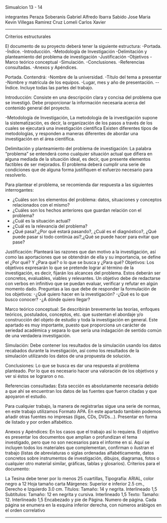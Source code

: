Simualcion 13 - 14

integrantes
Peraza Soberanis Gabriel Alfredo
Ibarra Sabido Jose Maria
Kevin Villegas Ramirez
Cruz Lomeli Carlos Xavier

******************************************************************
Criterios estructurales

El documento de su proyecto deberá tener la siguiente estructura:
-Portada.
-Índice.
-Introducción.
-Metodología de Investigación
-Delimitación y planteamiento del problema de investigación
-Justificación
-Objetivos
-Marco teórico conceptual
-Simulación.
-Conclusiones.
-Referencias consultadas.
-Anexos y Apéndices.


Portada. Contendrá:
-Nombre de la universidad.
-Título del tema a presentar 
-Nombre y matrícula de los equipos.
-Lugar, mes y año de presentación.
--Índice. Incluye todas las partes del trabajo.

Introducción:
Consiste en una descripción clara y concisa del problema que se investigó. Debe proporcionar la información necesaria acerca del contenido general del proyecto.

-Metodología de Investigación, La metodología de la investigación supone la
sistematización, es decir, la organización de los pasos a través de los cuales se ejecutará una investigación científica Existen diferentes tipos de metodologías, y responden a maneras diferentes de abordar una investigación en el área científica.

Delimitación y planteamiento del problema de investigación:
 La palabra “problema” se entenderá como cualquier situación actual que difiera en alguna mediada de la situación ideal, es decir, que presente elementos factibles de ser mejorados. El problema deberá cumplir una serie de condiciones que de alguna forma justifiquen el esfuerzo necesario para resolverlo.

Para plantear el problema, se recomienda dar respuesta a las siguientes interrogantes:
- ¿Cuáles son los elementos del problema: datos, situaciones y conceptos
relacionados con el mismo?
- ¿Cuáles son los hechos anteriores que guardan relación con el problema?
- ¿Cuál es la situación actual?
- ¿Cuál es la relevancia del problema?
- ¿Qué pasa?,¿Por qué estará pasando?, ¿Cuál es el diagnóstico?, ¿Qué
puede pasar si todo continúa así?,¿Qué se puede hacer para evitar que pase?

Justificación:
 Planteará las razones que dan motivo a la investigación, así como las aportaciones que se obtendrán de ella y su importancia, se define el ¿Por qué? Y ¿Para
qué? o lo que se busca y ¿Para qué?
Objetivos:
Los objetivos expresarán lo que se pretende lograr al término de la investigación, es decir, fijarán los alcances del problema. Estos deberán ser concretos, evaluables, viables y relevantes. Un objetivo debe de redactarse con verbos en infinitivo
que se puedan evaluar, verificar y refutar en algún momento dado. Preguntas a las que debe de responder la formulación de los objetivos: -¿Qué quiero hacer en la
investigación? -¿Qué es lo que busco conocer? -¿A dónde quiero llegar?

Marco teórico conceptual:
Se describirán brevemente las teorías, enfoques teóricos, postulados, conceptos, etc. que sustentan el abordaje y/o construcción del objeto de estudio y toda la investigación en general. Este apartado es muy importante, puesto que proporciona un carácter de seriedad académica y separa lo que sería una indagación de sentido común de una verdadera investigación.

Simulación:
Debe contener los resultados de la simulación usando los datos recabados durante la investigación, así como los resultados de la simulación utilizando los datos de una propuesta de solución.

Conclusiones:
Lo que se busca es dar una respuesta al problema planteado. Por lo que es necesario hacer una valoración de los objetivos y ver si éstos se lograron o no.

Referencias consultadas:
Esta sección es absolutamente necesaria debido a que ahí se encuentran los datos de las fuentes que fueron citadas y que apoyaron el estudio.

Para cualquier trabajo, la manera de registrarlas sigue una serie de normas, en este trabajo utilizamos Formato APA. En este apartado también podemos añadir otras fuentes no impresas (ligas, CDs, DVDs...). Presentar en forma de listado y por orden alfabético.

Anexos y Apéndices:
 En los casos que el trabajo así lo requiera. El objetivo es presentar los documentos que amplían o profundizan el tema investigado, pero que no son necesarios para el informe en sí. Aquí se incluyen todos los materiales que complementan, confirman o ilustran el trabajo (listas de abreviaturas o siglas ordenadas alfabéticamente, datos concretos sobre instrumentos de investigación, dibujos, diagramas, fotos o cualquier otro material similar, gráficas, tablas y glosarios).
Criterios para el documento:

La Tesina debe tener por lo menos 25 cuartillas,
Tipografía: ARIAL, color negro a 12
Hoja tamaño carta
Márgenes: Superior e inferior 2.5 cm., Derecho e Izquierdo 3.0 cm.
Títulos:
Tamaño: 14 y negrita.
Interlineado 1,5
Subtítulos:
Tamaño: 12 en negrita y cursiva.
Interlineado 1,5
Texto:
Tamaño: 12.
Interlineado 1,5
Encabezado y pie de Página.
Numero de página.
Cada página se enumera en la esquina inferior derecha, con números
arábigos en el orden correlativo
***********************************************************

